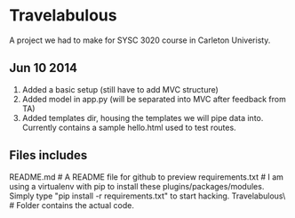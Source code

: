 Travelabulous
=============

A project we had to make for SYSC 3020 course in Carleton Univeristy. 

Jun 10 2014
----------
1. Added a basic setup (still have to add MVC structure)
2. Added model in app.py (will be separated into MVC after feedback from TA)
3. Added templates dir, housing the templates we will pipe data into. Currently contains a sample hello.html used to test routes.


Files includes
--------------
README.md 		# A README file for github to preview
requirements.txt	# I am using a virtualenv with pip to install these plugins/packages/modules. Simply type "pip install -r requirements.txt" to start hacking. 
Travelabulous\ 		# Folder contains the actual code. 
